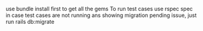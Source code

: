 use bundle install first to get all the gems
To run test cases use rspec spec
in case test cases are not running ans showing migration pending issue, just run rails db:migrate
